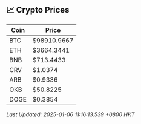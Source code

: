 ## 📈 Crypto Prices

| Coin | Price |
| ---- | ----- |
| BTC | $98910.9667 |
| ETH | $3664.3441 |
| BNB | $713.4433 |
| CRV | $1.0374 |
| ARB | $0.9336 |
| OKB | $50.8225 |
| DOGE | $0.3854 |

_Last Updated: 2025-01-06 11:16:13.539 +0800 HKT_